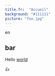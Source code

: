 ```yaml
---
title.fr:  "Accueil"
background: "#111111"
picture: "foo.jpg"
---
```

en

## bar

Hello [world](http://www.google.com)

:+1:


